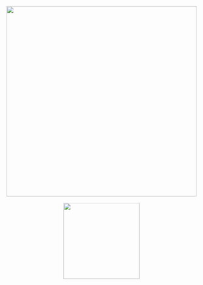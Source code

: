 <p align="center">

  <img src="https://access-counter.vercel.app/api/counter?name=madrejean&theme=006&length=6" width="500">
  <br><br>
  <img height=200 align="center" src="https://github-readme-stats.vercel.app/api/top-langs/?username=madrejean&card_width=520px&theme=transparent&text_color=ffffff&title_color=ffffff&hide_border=true">

</p>
